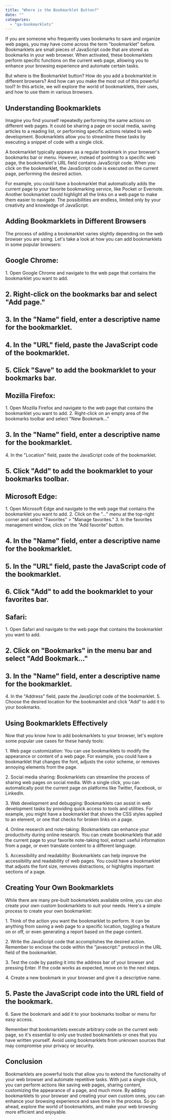 ```yaml
---
title: "Where is the Bookmarklet Button?"
date: ""
categories: 
  - "qa-bookmarklets"
---
```


If you are someone who frequently uses bookmarks to save and organize web pages, you may have come across the term "bookmarklet" before. Bookmarklets are small pieces of JavaScript code that are stored as bookmarks in your web browser. When activated, these bookmarklets perform specific functions on the current web page, allowing you to enhance your browsing experience and automate certain tasks.

But where is the Bookmarklet button? How do you add a bookmarklet in different browsers? And how can you make the most out of this powerful tool? In this article, we will explore the world of bookmarklets, their uses, and how to use them in various browsers.

## Understanding Bookmarklets

Imagine you find yourself repeatedly performing the same actions on different web pages. It could be sharing a page on social media, saving articles to a reading list, or performing specific actions related to web development. Bookmarklets allow you to streamline these tasks by executing a snippet of code with a single click.

A bookmarklet typically appears as a regular bookmark in your browser's bookmarks bar or menu. However, instead of pointing to a specific web page, the bookmarklet's URL field contains JavaScript code. When you click on the bookmarklet, the JavaScript code is executed on the current page, performing the desired action.

For example, you could have a bookmarklet that automatically adds the current page to your favorite bookmarking service, like Pocket or Evernote. Another bookmarklet could highlight all the links on a web page to make them easier to navigate. The possibilities are endless, limited only by your creativity and knowledge of JavaScript.

## Adding Bookmarklets in Different Browsers

The process of adding a bookmarklet varies slightly depending on the web browser you are using. Let's take a look at how you can add bookmarklets in some popular browsers:

## Google Chrome:

1\. Open Google Chrome and navigate to the web page that contains the bookmarklet you want to add.

## 2\. Right-click on the bookmarks bar and select "Add page."

## 3\. In the "Name" field, enter a descriptive name for the bookmarklet.

## 4\. In the "URL" field, paste the JavaScript code of the bookmarklet.

## 5\. Click "Save" to add the bookmarklet to your bookmarks bar.

## Mozilla Firefox:

1\. Open Mozilla Firefox and navigate to the web page that contains the bookmarklet you want to add. 2. Right-click on an empty area of the bookmarks toolbar and select "New Bookmark..."

## 3\. In the "Name" field, enter a descriptive name for the bookmarklet.

4\. In the "Location" field, paste the JavaScript code of the bookmarklet.

## 5\. Click "Add" to add the bookmarklet to your bookmarks toolbar.

## Microsoft Edge:

1\. Open Microsoft Edge and navigate to the web page that contains the bookmarklet you want to add. 2. Click on the "..." menu at the top-right corner and select "Favorites" > "Manage favorites." 3. In the favorites management window, click on the "Add favorite" button.

## 4\. In the "Name" field, enter a descriptive name for the bookmarklet.

## 5\. In the "URL" field, paste the JavaScript code of the bookmarklet.

## 6\. Click "Add" to add the bookmarklet to your favorites bar.

## Safari:

1\. Open Safari and navigate to the web page that contains the bookmarklet you want to add.

## 2\. Click on "Bookmarks" in the menu bar and select "Add Bookmark..."

## 3\. In the "Name" field, enter a descriptive name for the bookmarklet.

4\. In the "Address" field, paste the JavaScript code of the bookmarklet. 5. Choose the desired location for the bookmarklet and click "Add" to add it to your bookmarks.

## Using Bookmarklets Effectively

Now that you know how to add bookmarklets to your browser, let's explore some popular use cases for these handy tools:

1\. Web page customization: You can use bookmarklets to modify the appearance or content of a web page. For example, you could have a bookmarklet that changes the font, adjusts the color scheme, or removes annoying elements from the page.

2\. Social media sharing: Bookmarklets can streamline the process of sharing web pages on social media. With a single click, you can automatically post the current page on platforms like Twitter, Facebook, or LinkedIn.

3\. Web development and debugging: Bookmarklets can assist in web development tasks by providing quick access to tools and utilities. For example, you might have a bookmarklet that shows the CSS styles applied to an element, or one that checks for broken links on a page.

4\. Online research and note-taking: Bookmarklets can enhance your productivity during online research. You can create bookmarklets that add the current page to your favorite note-taking tool, extract useful information from a page, or even translate content to a different language.

5\. Accessibility and readability: Bookmarklets can help improve the accessibility and readability of web pages. You could have a bookmarklet that adjusts the font size, removes distractions, or highlights important sections of a page.

## Creating Your Own Bookmarklets

While there are many pre-built bookmarklets available online, you can also create your own custom bookmarklets to suit your needs. Here's a simple process to create your own bookmarklet:

1\. Think of the action you want the bookmarklet to perform. It can be anything from saving a web page to a specific location, toggling a feature on or off, or even generating a report based on the page content.

2\. Write the JavaScript code that accomplishes the desired action. Remember to enclose the code within the "javascript:" protocol in the URL field of the bookmarklet.

3\. Test the code by pasting it into the address bar of your browser and pressing Enter. If the code works as expected, move on to the next steps.

4\. Create a new bookmark in your browser and give it a descriptive name.

## 5\. Paste the JavaScript code into the URL field of the bookmark.

6\. Save the bookmark and add it to your bookmarks toolbar or menu for easy access.

Remember that bookmarklets execute arbitrary code on the current web page, so it's essential to only use trusted bookmarklets or ones that you have written yourself. Avoid using bookmarklets from unknown sources that may compromise your privacy or security.

## Conclusion

Bookmarklets are powerful tools that allow you to extend the functionality of your web browser and automate repetitive tasks. With just a single click, you can perform actions like saving web pages, sharing content, customizing the appearance of a page, and much more. By adding bookmarklets to your browser and creating your own custom ones, you can enhance your browsing experience and save time in the process. So go ahead, explore the world of bookmarklets, and make your web browsing more efficient and enjoyable.
